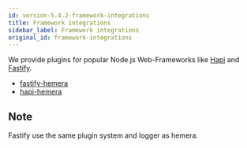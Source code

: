 ```yaml
---
id: version-5.4.2-framework-integrations
title: Framework integrations
sidebar_label: Framework integrations
original_id: framework-integrations
---
```


We provide plugins for popular Node.js Web-Frameworks like [Hapi](https://github.com/hapijs/hapi) and [Fastify](https://github.com/fastify/fastify).

* [fastify-hemera](https://github.com/hemerajs/fastify-hemera)
* [hapi-hemera](https://github.com/hemerajs/hapi-hemera)

## Note

Fastify use the same plugin system and logger as hemera.
